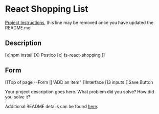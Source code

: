 # React Shopping List

[Project Instructions](./INSTRUCTIONS.md), this line may be removed once you have updated the README.md

## Description

[x]npm install
[X] Postico
[x] fs-react-shopping
[]
## Form
[]Top of page
 --Form
  []"ADD an Item"
  []Interface
    []3 inputs
    []Save Button

Your project description goes here. What problem did you solve? How did you solve it?

Additional README details can be found [here](https://github.com/PrimeAcademy/readme-template/blob/master/README.md).
